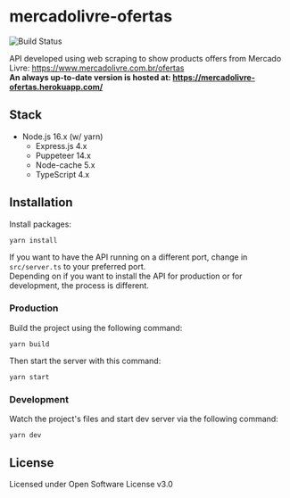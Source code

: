 # mercadolivre-ofertas

<img src="https://camo.githubusercontent.com/4e084bac046962268fcf7a8aaf3d4ac422d3327564f9685c9d1b57aa56b142e9/68747470733a2f2f7472617669732d63692e6f72672f6477796c2f657374612e7376673f6272616e63683d6d6173746572" alt="Build Status" data-canonical-src="https://travis-ci.org/dwyl/esta.svg?branch=master" style="max-width: 100%;">

API developed using web scraping to show products offers from Mercado Livre: https://www.mercadolivre.com.br/ofertas
<br>
<b>An always up-to-date version is hosted at: https://mercadolivre-ofertas.herokuapp.com/</b>

## Stack

- Node.js 16.x (w/ yarn)
  - Express.js 4.x
  - Puppeteer 14.x
  - Node-cache 5.x
  - TypeScript 4.x

## Installation

Install packages:

```
yarn install
```

If you want to have the API running on a different port, change in `src/server.ts` to your preferred port.
<br>
Depending on if you want to install the API for production or for development, the process is different.

### Production

Build the project using the following command:

```
yarn build
```

Then start the server with this command:

```
yarn start
```

### Development

Watch the project's files and start dev server via the following command:

```
yarn dev
```

## License

Licensed under Open Software License v3.0
